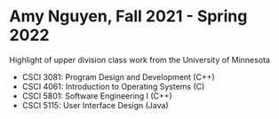# Amy Nguyen, Fall 2021 - Spring 2022
Highlight of upper division class work from the University of Minnesota

- CSCI 3081: Program Design and Development (C++)
- CSCI 4061: Introduction to Operating Systems (C)
- CSCI 5801: Software Engineering I (C++)
- CSCI 5115: User Interface Design (Java)

